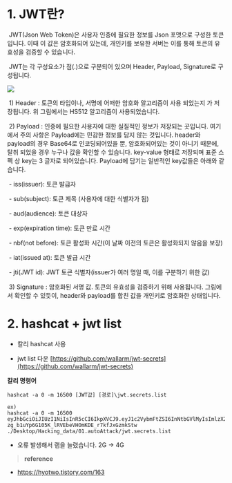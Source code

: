 
# 1. JWT란?

 JWT(Json Web Token)은 사용자 인증에 필요한 정보를 Json 포맷으로 구성한 토큰입니다. 이때 이 값은 암호화되어 있는데, 개인키를 보유한 서버는 이를 통해 토큰의 유효성을 검증할 수 있습니다.

 JWT는 각 구성요소가 점(.)으로 구분되어 있으며 Header, Payload, Signature로 구성됩니다.

![](https://blog.kakaocdn.net/dn/bDYbDC/btrwTNXmhxK/SlzVd19iEsVFe3jZnYSXCk/img.png)

 1) Header : 토큰의 타입이나, 서명에 어떠한 암호화 알고리즘이 사용 되었는지 가 저장됩니다. 위 그림에서는 HS512 알고리즘이 사용되었습니다.

 2) Payload : 인증에 필요한 사용자에 대한 실질적인 정보가 저장되는 곳입니다. 여기에서 주의 사항은 Payload에는 민감한 정보를 담지 않는 것입니다. header와 payload의 경우 Base64로 인코딩되어있을 뿐, 암호화되어있는 것이 아니기 때문에, 탈취 되었을 경우 누구나 값을 확인할 수 있습니다. key-value 형태로 저장되며 표준 스펙 상 key는 3 글자로 되어있습니다. Payload에 담기는 일반적인 key값들은 아래와 같습니다.

 - iss(issuer): 토큰 발급자

 - sub(subject): 토큰 제목 (사용자에 대한 식별자가 됨)

 - aud(audience): 토큰 대상자

 - exp(expiration time): 토큰 만료 시간

 - nbf(not before): 토큰 활성화 시간(이 날짜 이전의 토큰은 활성화되지 않음을 보장)

 - iat(issued at): 토큰 발급 시간

 - jti(JWT id): JWT 토큰 식별자(issuer가 여러 명일 때, 이를 구분하기 위한 값)

 3) Signature : 암호화된 서명 값. 토큰의 유효성을 검증하기 위해 사용됩니다. 그림에서 확인할 수 있듯이, header와 payload를 합친 값을 개인키로 암호화한 상태입니다.


# 2. hashcat + jwt list 

* 칼리 hashcat 사용 

* jwt list 다운 
	[https://github.com/wallarm/jwt-secrets](https://github.com/wallarm/jwt-secrets)


**칼리 명령어**

```
hashcat -a 0 -m 16500 [JWT값] [경로]\jwt.secrets.list

ex)
hashcat -a 0 -m 16500 eyJhbGciOiJIUzI1NiIsInR5cCI6IkpXVCJ9.eyJ1c2VybmFtZSI6InNtbGVlMyIsImlzX2FkbWluIjpmYWxzZSwiaWF0IjoxNjk3NDIyMjg5fQ.-zg_b1uYp6G105K_lRVEbeVHOmKDE_r7kfJxGzmkStw ./Desktop/Hacking_data/01.autoAttack/jwt.secrets.list
```

* 오류 발생해서 램을 늘렸습니다. 2G -> 4G


>**reference**
* https://hyotwo.tistory.com/163

